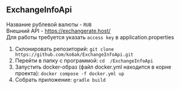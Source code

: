 ## ExchangeInfoApi

Название рублевой валюты - `RUB`</br>
Внешний API - https://exchangerate.host/ </br>
Для работы требуется указать `access key` в application.properties 

1. Склонировать репозиторий: `git clone https://github.com/ko6ak/ExchangeInfoApi.git`
2. Перейти в папку с программой: `cd  /ExchangeInfoApi`
3. Запустить docker-образ (файл docker.yml находится в корне проекта): `docker compose -f docker.yml up`
4. Собрать приложение: `gradle build`